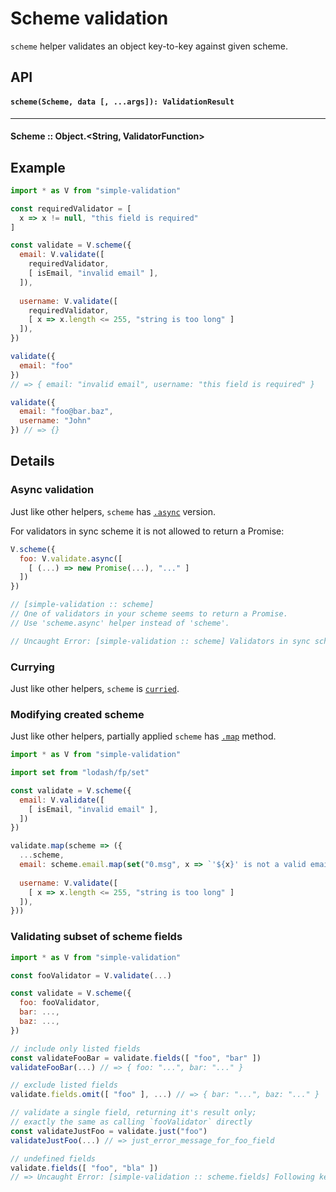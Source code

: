 # Scheme validation

`scheme` helper validates an object key-to-key against given scheme.

## API

#### `scheme(Scheme, data [, ...args]): ValidationResult`

---

#### Scheme :: Object.<String, ValidatorFunction>

## Example

```js
import * as V from "simple-validation"

const requiredValidator = [
  x => x != null, "this field is required"
]

const validate = V.scheme({
  email: V.validate([
    requiredValidator,
    [ isEmail, "invalid email" ],
  ]),
  
  username: V.validate([
    requiredValidator,
    [ x => x.length <= 255, "string is too long" ]
  ]),
})

validate({
  email: "foo"
}) 
// => { email: "invalid email", username: "this field is required" }

validate({
  email: "foo@bar.baz",
  username: "John"
}) // => {}
```

## Details

### Async validation

Just like other helpers, `scheme` has [`.async`](/docs/basics.md#async-validation) version.

For validators in sync scheme it is not allowed to return a Promise:

```js
V.scheme({
  foo: V.validate.async([
    [ (...) => new Promise(...), "..." ]
  ])
})

// [simple-validation :: scheme]
// One of validators in your scheme seems to return a Promise. 
// Use 'scheme.async' helper instead of 'scheme'.

// Uncaught Error: [simple-validation :: scheme] Validators in sync scheme must not return a Promise
```

### Currying

Just like other helpers, `scheme` is [`curried`](/docs/basics.md#currying).

### Modifying created scheme

Just like other helpers, partially applied `scheme` has [`.map`](/docs/basics.md#modifying-partially-applied-helpers) method.

```js
import * as V from "simple-validation"

import set from "lodash/fp/set"

const validate = V.scheme({
  email: V.validate([
    [ isEmail, "invalid email" ],
  ])
})

validate.map(scheme => ({ 
  ...scheme,
  email: scheme.email.map(set("0.msg", x => `'${x}' is not a valid email`)),
  
  username: V.validate([
    [ x => x.length <= 255, "string is too long" ]
  ]),
}))
```

### Validating subset of scheme fields

```js
import * as V from "simple-validation"

const fooValidator = V.validate(...)

const validate = V.scheme({
  foo: fooValidator,
  bar: ...,
  baz: ...,
})

// include only listed fields
const validateFooBar = validate.fields([ "foo", "bar" ]) 
validateFooBar(...) // => { foo: "...", bar: "..." }

// exclude listed fields
validate.fields.omit([ "foo" ], ...) // => { bar: "...", baz: "..." }

// validate a single field, returning it's result only;
// exactly the same as calling `fooValidator` directly
const validateJustFoo = validate.just("foo") 
validateJustFoo(...) // => just_error_message_for_foo_field

// undefined fields
validate.fields([ "foo", "bla" ]) 
// => Uncaught Error: [simple-validation :: scheme.fields] Following keys are not defined in scheme: bla
```
